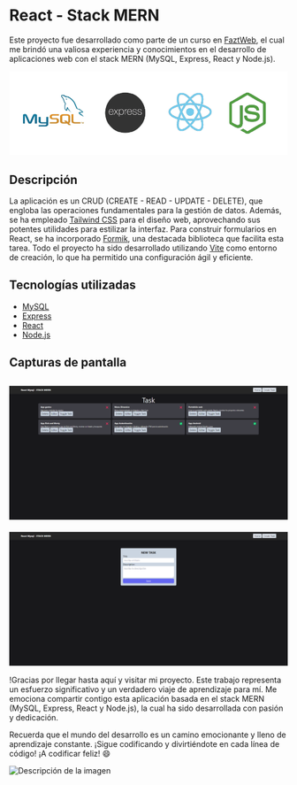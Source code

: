 # React - Stack MERN

Este proyecto fue desarrollado como parte de un curso en [FaztWeb](https://www.youtube.com/watch?v=dJbd7BYofp4), el cual me brindó una valiosa experiencia y conocimientos en el desarrollo de aplicaciones web con el stack MERN (MySQL, Express, React y Node.js).

![STACK MERN](img/mern.png)

## Descripción

La aplicación es un CRUD (CREATE - READ - UPDATE - DELETE), que engloba las operaciones fundamentales para la gestión de datos. Además, se ha empleado [Tailwind CSS](https://tailwindcss.com/) para el diseño web, aprovechando sus potentes utilidades para estilizar la interfaz. Para construir formularios en React, se ha incorporado [Formik](https://formik.org/), una destacada biblioteca que facilita esta tarea. Todo el proyecto ha sido desarrollado utilizando [Vite](https://es.vitejs.dev/) como entorno de creación, lo que ha permitido una configuración ágil y eficiente.

## Tecnologías utilizadas

- [MySQL](https://www.mysql.com/)
- [Express](https://expressjs.com/)
- [React](https://reactjs.org/)
- [Node.js](https://nodejs.org/)

## Capturas de pantalla

![Captura de pantalla de la aplicación](img/01.png)
-
![Captura de pantalla de la aplicación](img/02.png)

!Gracias por llegar hasta aquí y visitar mi proyecto. Este trabajo representa un esfuerzo significativo y un verdadero viaje de aprendizaje para mí. Me emociona compartir contigo esta aplicación basada en el stack MERN (MySQL, Express, React y Node.js), la cual ha sido desarrollada con pasión y dedicación.

Recuerda que el mundo del desarrollo es un camino emocionante y lleno de aprendizaje constante. ¡Sigue codificando y divirtiéndote en cada línea de código! ¡A codificar feliz! 😄

![Descripción de la imagen](https://media.giphy.com/media/13HgwGsXF0aiGY/giphy.gif)